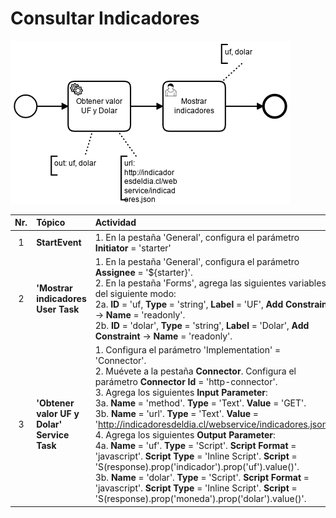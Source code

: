 # Consultar Indicadores

![BPMN Diagram](process.png)

|   Nr. | Tópico                                      | Actividad                                                                                                                                                                                                                                                                                                                                                                                                                                                                                                                                                                                                                                                                                                                                                                                                         |
| :---: | :---                                        | :---                                                                                                                                                                                                                                                                                                                                                                                                                                                                                                                                                                                                                                                                                                                                                                                                              |
|     1 | **StartEvent**                              | 1. En la pestaña 'General', configura el parámetro **Initiator** = 'starter'                                                                                                                                                                                                                                                                                                                                                                                                                                                                                                                                                                                                                                                                                                                                      |
|     2 | **'Mostrar indicadores User Task**          | 1. En la pestaña 'General', configura el parámetro **Assignee** = '${starter}'.<br>2. En la pestaña 'Forms', agrega las siguientes variables del siguiente modo:<br>2a. **ID** = 'uf, **Type** = 'string', **Label** = 'UF', **Add Constraint** -> **Name** = 'readonly'.<br>2b. **ID** = 'dolar', **Type** = 'string', **Label** = 'Dolar', **Add Constraint** -> **Name** = 'readonly'.<br>                                                                                                                                                                                                                                                                                                                                                                                                                     |
|     3 | **'Obtener valor UF y Dolar' Service Task** | 1. Configura el parámetro 'Implementation' = 'Connector'. <br> 2. Muévete a la pestaña **Connector**. Configura el parámetro **Connector Id** = 'http-connector'.<br> 3. Agrega los siguientes **Input Parameter**:<br> 3a. **Name** = 'method'. **Type** = 'Text'. **Value** = 'GET'. <br> 3b. **Name** = 'url'. **Type** = 'Text'. **Value** = 'http://indicadoresdeldia.cl/webservice/indicadores.json'. 4. Agrega los siguientes **Output Parameter**:<br> 4a. **Name** = 'uf'. **Type** = 'Script'. **Script Format** = 'javascript'. **Script Type** = 'Inline Script'. **Script** = 'S(response).prop('indicador').prop('uf').value()'. <br> 3b. **Name** = 'dolar'. **Type** = 'Script'. **Script Format** = 'javascript'. **Script Type** = 'Inline Script'. **Script** = 'S(response).prop('moneda').prop('dolar').value()'. |
